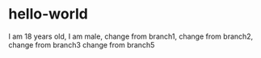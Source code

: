 # hello-world
I am 18 years old,
I am male,
change from branch1,
change from branch2,
change from branch3
change from branch5
